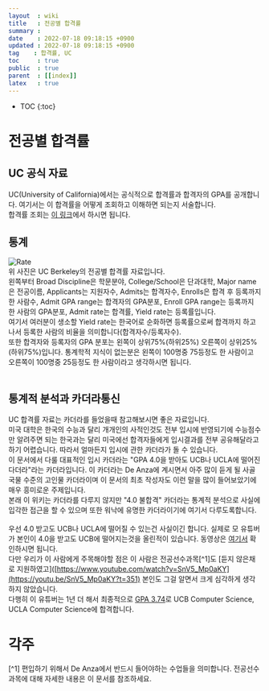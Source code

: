 ```yaml
---
layout  : wiki
title   : 전공별 합격률
summary :
date    : 2022-07-18 09:18:15 +0900
updated : 2022-07-18 09:18:15 +0900
tag    : 합격률, UC
toc     : true
public  : true
parent  : [[index]]
latex   : true
---
```

* TOC
{:toc}

# 전공별 합격률

## UC 공식 자료

UC(University of California)에서는 공식적으로 합격률과 합격자의 GPA를 공개합니다. 여기서는 이 합격률을 어떻게 조회하고 이해하면 되는지 서술합니다.  
합격률 조회는 [이 링크](https://www.universityofcalifornia.edu/about-us/information-center/transfers-major)에서 하시면 됩니다.

## 통계
![Rate](https://user-images.githubusercontent.com/108209464/181808205-04685587-54a5-4ef6-ac20-724d082f4542.PNG)  
위 사진은 UC Berkeley의 전공별 합격률 자료입니다.  
왼쪽부터 Broad Discipline은 학문분야, College/School은 단과대학, Major name은 전공이름, Applicants는 지원자수, Admits는 합격자수, Enrolls은 합격 후 등록까지 한 사람수, Admit GPA range는 합격자의 GPA분포, Enroll GPA range는 등록까지 한 사람의 GPA분포, Admit rate는 합격률, Yield rate는 등록률입니다.  
여기서 여러분이 생소할 Yield rate는 한국어로 순화하면 등록률으로써 합격까지 하고나서 등록한 사람의 비율을 의미합니다(합격자수/등록자수).  
또한 합격자와 등록자의 GPA 분포는 왼쪽이 상위75%(하위25%) 오른쪽이 상위25%(하위75%)입니다. 통계학적 지식이 없는분은 왼쪽이 100명중 75등정도 한 사람이고 오른쪽이 100명중 25등정도 한 사람이라고 생각하시면 됩니다.  
<br/>
## 통계적 분석과 카더라통신
UC 합격률 자료는 카더라를 들었을때 참고해보시면 좋은 자료입니다.  
미국 대학은 한국의 수능과 달리 개개인의 사적인것도 전부 입시에 반영되기에 수능점수만 알려주면 되는 한국과는 달리 미국에선 합격자들에게 입시결과를 전부 공유해달라고 하기 어렵습니다.  따라서 얼마든지 입시에 관한 카더라가 돌 수 있습니다.  
이 문서에서 다룰 대표적인 입시 카더라는 "GPA 4.0을 받아도 UCB나 UCLA에 떨어진다더라"라는 카더라입니다. 이 카더라는 De Anza에 계시면서 아주 많이 듣게 될 사골국물 수준의 고인물 카더라이며 이 문서의 최초 작성자도 이런 말을 많이 들어보았기에 매우 흥미로운 주제입니다.  
본래 이 위키는 카더라를 다루지 않지만 "4.0 불합격" 카더라는 통계적 분석으로 사실에 입각한 접근을 할 수 있으며 또한 워낙에 유명한 카더라이기에 여기서 다루도록합니다.  
<br/>
우선 4.0 받고도 UCB나 UCLA에 떨어질 수 있는건 사실이긴 합니다. 실제로 모 유튜버가 본인이 4.0을 받고도 UCB에 떨어지는것을 올린적이 있습니다. 동영상은 [여기서](https://www.youtube.com/watch?v=Zs0UpZU1f4o) 확인하시면 됩니다.  
다만 우리가 이 사람에게 주목해야할 점은 이 사람은 전공선수과목[^1]도 [듣지 않은채로 지원하였고]([https://www.youtube.com/watch?v=SnV5_Mp0aKY](https://youtu.be/SnV5_Mp0aKY?t=351) 본인도 그걸 알면서 크게 심각하게 생각하지 않았습니다.  
다행히 이 유튜버는 1년 더 해서 최종적으로 [GPA 3.74](https://youtu.be/PPxcOMuEa2E?t=310)로 UCB Computer Science, UCLA Computer Science에 합격합니다.  


# 각주
[^1] 편입하기 위해서 De Anza에서 반드시 들어야하는 수업들을 의미합니다. 전공선수과목에 대해 자세한 내용은 이 문서를 참조하세요.
